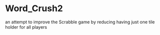 # Word_Crush2
an attempt to improve the Scrabble game by reducing having just one tile holder for all players
